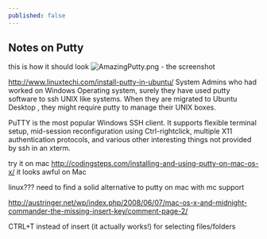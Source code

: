 ```yaml
---
published: false
---
```













## Notes on Putty

this is how it should look
![AmazingPutty.png]({{site.baseurl}}/_drafts/AmazingPutty.png) - the screenshot


http://www.linuxtechi.com/install-putty-in-ubuntu/ 
System Admins who had worked on Windows Operating system, surely they have used putty software to ssh UNIX like systems. When they are migrated to Ubuntu Desktop , they might require putty to manage their UNIX boxes.

PuTTY is the most popular Windows SSH client. It supports flexible terminal setup, mid-session reconfiguration using Ctrl-rightclick, multiple X11 authentication protocols, and various other interesting things not provided by ssh in an xterm.

try it on mac
http://codingsteps.com/installing-and-using-putty-on-mac-os-x/
it looks awful on Mac

linux???
need to find a solid alternative to putty on mac
with mc support

http://austringer.net/wp/index.php/2008/06/07/mac-os-x-and-midnight-commander-the-missing-insert-key/comment-page-2/

CTRL+T instead of insert (it actually works!) for selecting files/folders
